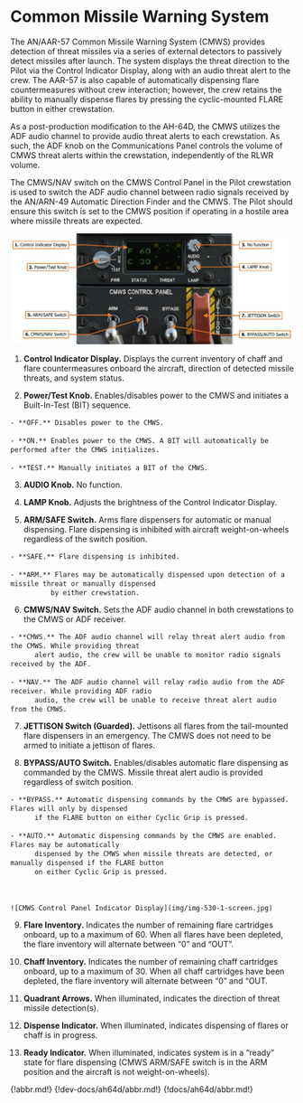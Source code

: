 
# Common Missile Warning System

The AN/AAR-57 Common Missile Warning System (CMWS) provides detection of threat missiles via a series of
external detectors to passively detect missiles after launch. The system displays the threat direction to the Pilot
via the Control Indicator Display, along with an audio threat alert to the crew. The AAR-57 is also capable of
automatically dispensing flare countermeasures without crew interaction; however, the crew retains the ability to
manually dispense flares by pressing the cyclic-mounted FLARE button in either crewstation.

As a post-production modification to the AH-64D, the CMWS utilizes the ADF audio channel to provide audio
threat alerts to each crewstation. As such, the ADF knob on the Communications Panel controls the volume of
CMWS threat alerts within the crewstation, independently of the RLWR volume.

The CMWS/NAV switch on the CMWS Control Panel in the Pilot crewstation is used to switch the ADF audio
channel between radio signals received by the AN/ARN-49 Automatic Direction Finder and the CMWS. The Pilot
should ensure this switch is set to the CMWS position if operating in a hostile area where missile threats are
expected.

![CMWS Control Panel (Pilot crewstation only)](img/img-529-1-screen.jpg)



1.    **Control Indicator Display.** Displays the current inventory of chaff and flare countermeasures onboard
      the aircraft, direction of detected missile threats, and system status.

2.    **Power/Test Knob.** Enables/disables power to the CMWS and initiates a Built-In-Test (BIT) sequence.

    - **OFF.** Disables power to the CMWS.

    - **ON.** Enables power to the CMWS. A BIT will automatically be performed after the CMWS initializes.

    - **TEST.** Manually initiates a BIT of the CMWS.

3.    **AUDIO Knob.** No function.

4.    **LAMP Knob.** Adjusts the brightness of the Control Indicator Display.

5.    **ARM/SAFE Switch.** Arms flare dispensers for automatic or manual dispensing. Flare dispensing is inhibited
      with aircraft weight-on-wheels regardless of the switch position.

    - **SAFE.** Flare dispensing is inhibited.

    - **ARM.** Flares may be automatically dispensed upon detection of a missile threat or manually dispensed
              by either crewstation.

6.   **CMWS/NAV Switch.** Sets the ADF audio channel in both crewstations to the CMWS or ADF receiver.

    - **CMWS.** The ADF audio channel will relay threat alert audio from the CMWS. While providing threat
          alert audio, the crew will be unable to monitor radio signals received by the ADF.

    - **NAV.** The ADF audio channel will relay radio audio from the ADF receiver. While providing ADF radio
          audio, the crew will be unable to receive threat alert audio from the CMWS.

7.   **JETTISON Switch (Guarded).** Jettisons all flares from the tail-mounted flare dispensers in an emergency.
     The CMWS does not need to be armed to initiate a jettison of flares.

8.   **BYPASS/AUTO Switch.** Enables/disables automatic flare dispensing as commanded by the CMWS. Missile
     threat alert audio is provided regardless of switch position.

    - **BYPASS.** Automatic dispensing commands by the CMWS are bypassed. Flares will only by dispensed
          if the FLARE button on either Cyclic Grip is pressed.

    - **AUTO.** Automatic dispensing commands by the CMWS are enabled. Flares may be automatically
          dispensed by the CMWS when missile threats are detected, or manually dispensed if the FLARE button
          on either Cyclic Grip is pressed.



    ![CMWS Control Panel Indicator Display](img/img-530-1-screen.jpg)


9.   **Flare Inventory.** Indicates the number of remaining flare cartridges onboard, up to a maximum of 60.
     When all flares have been depleted, the flare inventory will alternate between “0” and “OUT”.

10. **Chaff Inventory.** Indicates the number of remaining chaff cartridges onboard, up to a maximum of 30.
    When all chaff cartridges have been depleted, the flare inventory will alternate between “0” and “OUT.

11. **Quadrant Arrows.** When illuminated, indicates the direction of threat missile detection(s).

12. **Dispense Indicator.** When illuminated, indicates dispensing of flares or chaff is in progress.

13. **Ready Indicator.** When illuminated, indicates system is in a “ready” state for flare dispensing (CMWS
    ARM/SAFE switch is in the ARM position and the aircraft is not weight-on-wheels).

{!abbr.md!}
{!dev-docs/ah64d/abbr.md!}
{!docs/ah64d/abbr.md!}

